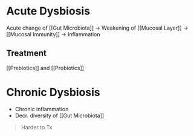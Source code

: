# Acute Dysbiosis
Acute change of [[Gut Microbiota]] -> Weakening of [[Mucosal Layer]] -> [[Mucosal Immunity]] -> Inflammation

## Treatment 
[[Prebiotics]] and [[Probiotics]]

# Chronic Dysbiosis
- Chronic inflammation
- Decr. diversity of [[Gut Microbiota]]
> Harder to Tx